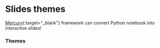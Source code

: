 # Slides themes

[Mercury](https://github.com/mljar/mercury){:target="_blank"} framework can convert Python notebook into interactive slides!


### Themes
